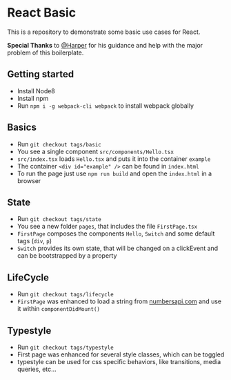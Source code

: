 # React Basic

This is a repository to demonstrate some basic use cases for React.

**Special Thanks** to [@Harper](https://github.com/Harper04) for his guidance and help with the major problem of this boilerplate.


## Getting started

* Install Node8
* Install npm
* Run `npm i -g webpack-cli webpack` to install webpack globally

## Basics

* Run `git checkout tags/basic`
* You see a single component `src/components/Hello.tsx`
* `src/index.tsx` loads `Hello.tsx` and puts it into the container `example`
* The container `<div id="example" />` can be found in `index.html`
* To run the page just use `npm run build` and open the `index.html` in a browser

## State

* Run `git checkout tags/state`
* You see a new folder `pages`, that includes the file `FirstPage.tsx`
* `FirstPage` composes the components `Hello`, `Switch` and some default tags (`div`, `p`)
* `Switch` provides its own state, that will be changed on a clickEvent and can be bootstrapped by a property

## LifeCycle

* Run `git checkout tags/lifecycle`
* `FirstPage` was enhanced to load a string from [numbersapi.com](http://numbersapi.com/) and use it within `componentDidMount()`

## Typestyle

* Run `git checkout tags/typestyle`
* First page was enhanced for several style classes, which can be toggled
* typestyle can be used for css specific behaviors, like transitions, media queries, etc...